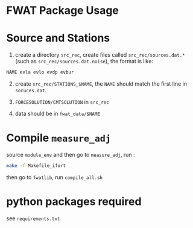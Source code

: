 FWAT Package Usage
====================

# Source and Stations
1. create a directory `src_rec`, create files called `src_rec/sources.dat.*` (such as `src_rec/sources.dat.noise`), the format is like:
```bash 
NAME evla evlo evdp evbur
```
2. create `src_rec/STATIONS_$NAME`, the `NAME` should match the first line in `soruces.dat`.

3. `FORCESOLUTION/CMTSOLUTION` in `src_rec`

4. data should be in `fwat_data/$NAME`

# Compile `measure_adj`
source `module_env` and then go to `measure_adj`, run :
```bash 
make -f Makefile_ifort
```

then go to `fwatlib`, run `compile_all.sh`

# python packages required
see `requirements.txt`

